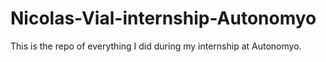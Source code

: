 # Nicolas-Vial-internship-Autonomyo
This is the repo of everything I did during my internship at Autonomyo.
